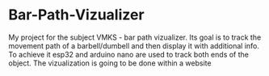 # Bar-Path-Vizualizer
My project for the subject VMKS - bar path vizualizer. Its goal is to track the movement path of a barbell/dumbell and then display it with additional info. To achieve it esp32 and arduino nano are used to track both ends of the object. The vizualization is going to be done within a website
